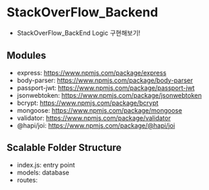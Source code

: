 # StackOverFlow_Backend
- StackOverFlow_BackEnd Logic 구현해보기!

## Modules
- express: https://www.npmjs.com/package/express
- body-parser: https://www.npmjs.com/package/body-parser
- passport-jwt: https://www.npmjs.com/package/passport-jwt
- jsonwebtoken: https://www.npmjs.com/package/jsonwebtoken
- bcrypt: https://www.npmjs.com/package/bcrypt
- mongoose: https://www.npmjs.com/package/mongoose
- validator: https://www.npmjs.com/package/validator
- @hapi/joi: https://www.npmjs.com/package/@hapi/joi

## Scalable Folder Structure

- index.js: entry point
- models: database
- routes:

 